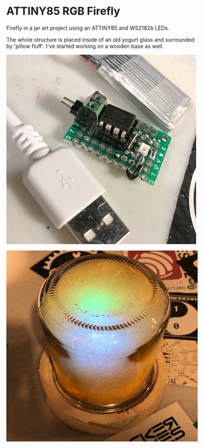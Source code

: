 # ATTINY85 RGB Firefly
 Firefly in a jar art project using an ATTINY85 and WS2182b LEDs.

The whole structure is placed inside of an old yogurt glass and surrounded by 'pillow fluff'. I've started working on a wooden base as well.
 
 ![Electronics](Image1.jpg)
 
 ![Demo Build](Image2.jpg)
